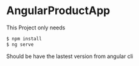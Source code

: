 # AngularProductApp


This Project only needs

```sh
$ npm install
$ ng serve
```

Should be have the lastest version from angular cli
